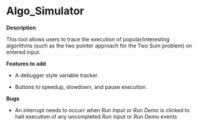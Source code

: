 # Algo_Simulator

**Description**

This tool allows users to trace the execution of popular/interesting algorithms (such as the two pointer approach for the Two Sum problem) on entered input.

**Features to add**

* A debugger style variable tracker

* Buttons to speedup, slowdown, and pause execution.

**Bugs**

* An interrupt needs to occurr when _Run Input_ or _Run Demo_ is clicked to halt execution of any uncompleted _Run Input_ or _Run Demo_ events
